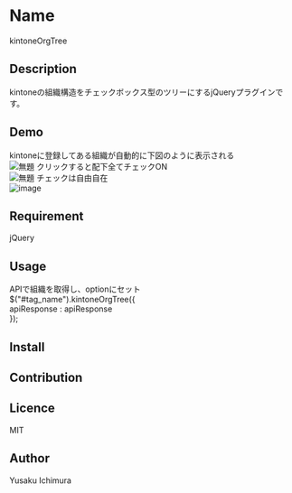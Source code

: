 
Name
====

kintoneOrgTree

## Description
kintoneの組織構造をチェックボックス型のツリーにするjQueryプラグインです。
## Demo
kintoneに登録してある組織が自動的に下図のように表示される  
![無題](https://user-images.githubusercontent.com/54845469/64181560-a2ecdf80-cea1-11e9-8374-ffa632680d7d.png)
クリックすると配下全てチェックON  
![無題](https://user-images.githubusercontent.com/54845469/64181692-f0694c80-cea1-11e9-819e-3c04e72dbaed.png)
チェックは自由自在  
![image](https://user-images.githubusercontent.com/54845469/64182010-771e2980-cea2-11e9-94f1-9ff1adbb4fba.png)
## Requirement
jQuery
## Usage
APIで組織を取得し、optionにセット  
$("#tag_name").kintoneOrgTree({  
    apiResponse : apiResponse  
});
## Install

## Contribution

## Licence

MIT

## Author

Yusaku Ichimura
